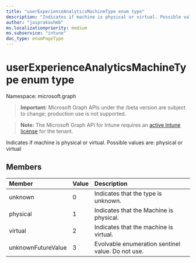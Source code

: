 ```yaml
---
title: "userExperienceAnalyticsMachineType enum type"
description: "Indicates if machine is physical or virtual. Possible values are: physical or virtual"
author: "jaiprakashmb"
ms.localizationpriority: medium
ms.subservice: "intune"
doc_type: enumPageType
---
```


# userExperienceAnalyticsMachineType enum type

Namespace: microsoft.graph

> **Important:** Microsoft Graph APIs under the /beta version are subject to change; production use is not supported.

> **Note:** The Microsoft Graph API for Intune requires an [active Intune license](https://go.microsoft.com/fwlink/?linkid=839381) for the tenant.

Indicates if machine is physical or virtual. Possible values are: physical or virtual

## Members
|Member|Value|Description|
|:---|:---|:---|
|unknown|0|Indicates that the type is unknown.|
|physical|1|Indicates that the Machine is physical.|
|virtual|2|Indicates that the machine is virtual.|
|unknownFutureValue|3|Evolvable enumeration sentinel value. Do not use.|
